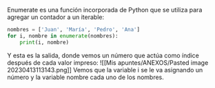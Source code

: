Enumerate es una función incorporada de Python que se utiliza para agregar un contador a un iterable:
```python
nombres = ['Juan', 'María', 'Pedro', 'Ana']
for i, nombre in enumerate(nombres):
    print(i, nombre)
```
Y esta es la salida, donde vemos un número que actúa como índice después de cada valor impreso:
![[Mis apuntes/ANEXOS/Pasted image 20230413113143.png]]
Vemos que la variable i se le va asignando un número y la variable nombre cada uno de los nombres.